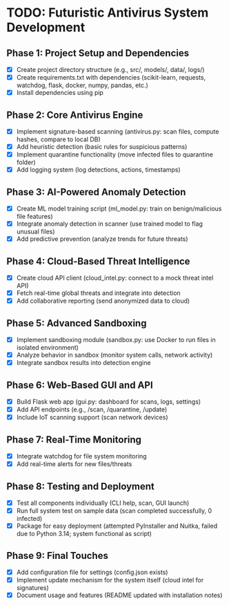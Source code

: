 # TODO: Futuristic Antivirus System Development

## Phase 1: Project Setup and Dependencies
- [x] Create project directory structure (e.g., src/, models/, data/, logs/)
- [x] Create requirements.txt with dependencies (scikit-learn, requests, watchdog, flask, docker, numpy, pandas, etc.)
- [x] Install dependencies using pip

## Phase 2: Core Antivirus Engine
- [x] Implement signature-based scanning (antivirus.py: scan files, compute hashes, compare to local DB)
- [x] Add heuristic detection (basic rules for suspicious patterns)
- [x] Implement quarantine functionality (move infected files to quarantine folder)
- [x] Add logging system (log detections, actions, timestamps)

## Phase 3: AI-Powered Anomaly Detection
- [x] Create ML model training script (ml_model.py: train on benign/malicious file features)
- [x] Integrate anomaly detection in scanner (use trained model to flag unusual files)
- [x] Add predictive prevention (analyze trends for future threats)

## Phase 4: Cloud-Based Threat Intelligence
- [x] Create cloud API client (cloud_intel.py: connect to a mock threat intel API)
- [x] Fetch real-time global threats and integrate into detection
- [x] Add collaborative reporting (send anonymized data to cloud)

## Phase 5: Advanced Sandboxing
- [x] Implement sandboxing module (sandbox.py: use Docker to run files in isolated environment)
- [x] Analyze behavior in sandbox (monitor system calls, network activity)
- [x] Integrate sandbox results into detection engine

## Phase 6: Web-Based GUI and API
- [x] Build Flask web app (gui.py: dashboard for scans, logs, settings)
- [x] Add API endpoints (e.g., /scan, /quarantine, /update)
- [x] Include IoT scanning support (scan network devices)

## Phase 7: Real-Time Monitoring
- [x] Integrate watchdog for file system monitoring
- [x] Add real-time alerts for new files/threats

## Phase 8: Testing and Deployment
- [x] Test all components individually (CLI help, scan, GUI launch)
- [x] Run full system test on sample data (scan completed successfully, 0 infected)
- [x] Package for easy deployment (attempted PyInstaller and Nuitka, failed due to Python 3.14; system functional as script)

## Phase 9: Final Touches
- [x] Add configuration file for settings (config.json exists)
- [x] Implement update mechanism for the system itself (cloud intel for signatures)
- [x] Document usage and features (README updated with installation notes)
